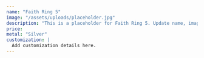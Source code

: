 ```yaml
---
name: "Faith Ring 5"
image: "/assets/uploads/placeholder.jpg"
description: "This is a placeholder for Faith Ring 5. Update name, image, price, and description in CMS."
price:
metal: "Silver"
customization: |
  Add customization details here.
---
```

